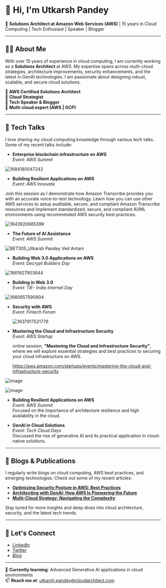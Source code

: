 # 👋 Hi, I'm Utkarsh Pandey

🚀 **Solutions Architect at Amazon Web Services (AWS)** | 15 years in Cloud Computing | Tech Enthusiast | Speaker | Blogger

---

## 👨‍💻 About Me

With over 15 years of experience in cloud computing, I am currently working as a **Solutions Architect** at AWS. My expertise spans across multi-cloud strategies, architecture improvements, security enhancements, and the latest in GenAI technologies. I am passionate about designing robust, scalable, and secure cloud solutions.

🔹 **AWS Certified Solutions Architect**  
🔹 **Cloud Strategist**  
🔹 **Tech Speaker & Blogger**  
🔹 **Multi-cloud expert (AWS | GCP)**  

---

## 🎤 Tech Talks

I love sharing my cloud computing knowledge through various tech talks. Some of my recent talks include:

- **Enterprise blockchain infrastructure on AWS**  
  _Event: AWS Summit_  

![1684180047242](https://github.com/user-attachments/assets/633fcfcb-3419-4f1a-9e79-5d5a3512b89d)

- **Building Resilient Applications on AWS**  
  _Event: AWS Innovate_

Join this session as I demonstrate how Amazon Transcribe provides you with an accurate voice-to-text technology. Learn how you can use other AWS services to setup auditable, secure, and compliant Amazon Transcribe resources and implement standardized, secure, and compliant AI/ML environments using recommended AWS security best practices.
  
![1643920665399](https://github.com/user-attachments/assets/19dd394b-b370-40aa-889a-d007f854bc67)

- **The Future of AI Assistance**  
  _Event: AWS Summit_

  
![BET305_Utkarsh Pandey   Ved Antani](https://github.com/user-attachments/assets/42e9fd0a-3782-43fa-8199-0756c380884a)

- **Building Web 3.0 Applications on AWS**  
  _Event: Decrypt Builders Day_
  
![1661927903644](https://github.com/user-attachments/assets/42f007fe-7616-47d3-817e-66964875022d)

- **Building in Web 3.0**  
  _Event: TIE- India Internet Day_

![1660657590904](https://github.com/user-attachments/assets/25443de7-af7a-40c4-9a3e-cabe5953aaee)

- **Security with AWS**  
  _Event: Fintech Forum_

  ![1637917521776](https://github.com/user-attachments/assets/10c14493-40b7-4e7a-9ad1-129fb381670c)

- **Mastering the Cloud and Infrastructure Security**  
  _Event: AWS Startup_

  online session, **"Mastering the Cloud and Infrastructure Security"**, where we will explore essential strategies and best practices to securing your cloud infrastructure on AWS.
  
  https://aws.amazon.com/startups/events/mastering-the-cloud-and-infrastructure-security
  
![image](https://github.com/user-attachments/assets/7a57628a-3c60-4c41-8a6c-e5cab47c94f5)

![image](https://github.com/user-attachments/assets/7340e6c8-1e31-4966-b637-aefab7b65f18)

- **Building Resilient Applications on AWS**  
  _Event: AWS Summit_  
  Focused on the importance of architecture resilience and high availability in the cloud.

- **GenAI in Cloud Solutions**  
  _Event: Tech Cloud Days_  
  Discussed the rise of generative AI and its practical application in cloud-native solutions.

---

## 📝 Blogs & Publications

I regularly write blogs on cloud computing, AWS best practices, and emerging technologies. Check out some of my recent articles:

- **[Optimizing Security Posture in AWS: Best Practices](https://linktoyourblog.com)**  
- **[Architecting with GenAI: How AWS Is Pioneering the Future](https://linktoyourblog.com)**  
- **[Multi-Cloud Strategy: Navigating the Complexity](https://linktoyourblog.com)**  

Stay tuned for more insights and deep dives into cloud architecture, security, and the latest tech trends.

---

## 🔗 Let's Connect

- [LinkedIn](https://www.linkedin.com/in/utkarsh-pandey)
- [Twitter](https://twitter.com/UtkarshCloud)
- [Blog](https://yourblogwebsite.com)

---

🌱 **Currently learning**: Advanced Generative AI applications in cloud environments  
📫 **Reach me at**: utkarsh.pandey@cloudarchitect.com  
